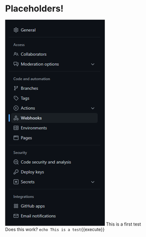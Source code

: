 # Placeholders!
![Webhook](./assets/webhookGithub.PNG)
This is a first test  
Does this work? `echo This is a test`{{execute}}
